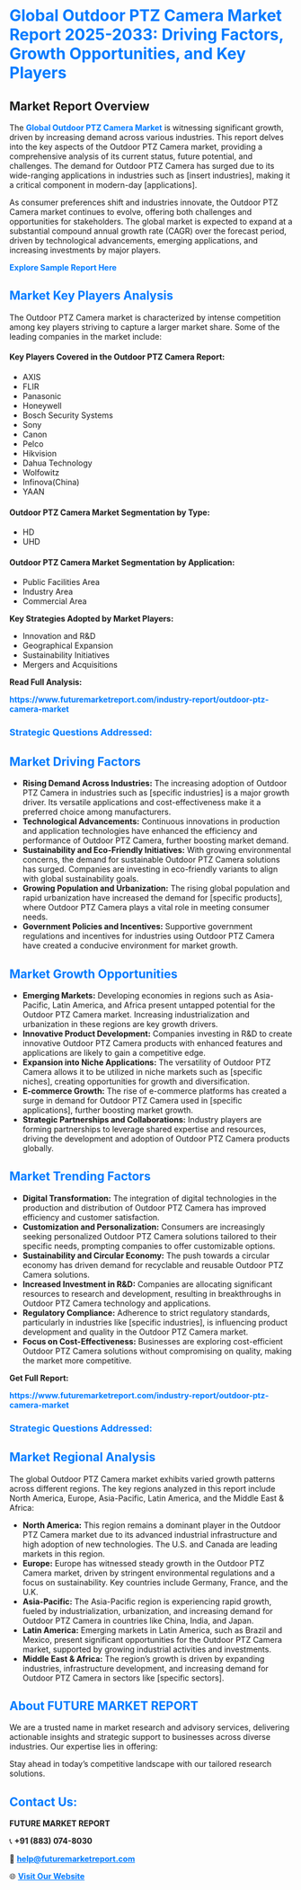 <h1 style="color: #007BFF;">Global Outdoor PTZ Camera Market Report 2025-2033: Driving Factors, Growth Opportunities, and Key Players</h1>

<section id="overview">
<h2>Market Report Overview</h2>
<p>The <a href="https://www.futuremarketreport.com/industry-report/outdoor-ptz-camera-market" style="color: #007BFF; text-decoration: none;"><strong>Global Outdoor PTZ Camera Market</strong></a> is witnessing significant growth, driven by increasing demand across various industries. This report delves into the key aspects of the Outdoor PTZ Camera market, providing a comprehensive analysis of its current status, future potential, and challenges. The demand for Outdoor PTZ Camera has surged due to its wide-ranging applications in industries such as [insert industries], making it a critical component in modern-day [applications].</p>
<p>As consumer preferences shift and industries innovate, the Outdoor PTZ Camera market continues to evolve, offering both challenges and opportunities for stakeholders. The global market is expected to expand at a substantial compound annual growth rate (CAGR) over the forecast period, driven by technological advancements, emerging applications, and increasing investments by major players.</p>
</section>

<section id="overview">
<p><a href="https://www.futuremarketreport.com/request-sample/reportId=40739" style="color: #007BFF; text-decoration: none;"><strong>Explore Sample Report Here</strong></a></p>
</section>

<section id="key-players">
<h2 style="color: #007BFF;">Market Key Players Analysis</h2>
<p>The Outdoor PTZ Camera market is characterized by intense competition among key players striving to capture a larger market share. Some of the leading companies in the market include:</p>
<h4>Key Players Covered in the Outdoor PTZ Camera Report:</h4>
<ul><li>AXIS</li><li>FLIR</li><li>Panasonic</li><li>Honeywell</li><li>Bosch Security Systems</li><li>Sony</li><li>Canon</li><li>Pelco</li><li>Hikvision</li><li>Dahua Technology</li><li>Wolfowitz</li><li>Infinova(China)</li><li>YAAN</li></ul>
<h4>Outdoor PTZ Camera Market Segmentation by Type:</h4>
<ul><li>HD</li><li>UHD</li></ul>

<h4>Outdoor PTZ Camera Market Segmentation by Application:</h4>
<ul><li>Public Facilities Area</li><li>Industry Area</li><li>Commercial Area</li></ul>
<p><strong>Key Strategies Adopted by Market Players:</strong></p>
<ul>
<li>Innovation and R&D</li>
<li>Geographical Expansion</li>
<li>Sustainability Initiatives</li>
<li>Mergers and Acquisitions</li>
</ul>
</section>

<section>
<p><strong>Read Full Analysis: </strong></p><a href="https://www.futuremarketreport.com/industry-report/outdoor-ptz-camera-market" style="color: #007BFF; text-decoration: none;"><strong>https://www.futuremarketreport.com/industry-report/outdoor-ptz-camera-market</strong></a>
<h3 style="color: #007BFF;">Strategic Questions Addressed:</h3>
</section>

<section id="driving-factors">
<h2 style="color: #007BFF;">Market Driving Factors</h2>
<ul>
<li><strong>Rising Demand Across Industries:</strong> The increasing adoption of Outdoor PTZ Camera in industries such as [specific industries] is a major growth driver. Its versatile applications and cost-effectiveness make it a preferred choice among manufacturers.</li>
<li><strong>Technological Advancements:</strong> Continuous innovations in production and application technologies have enhanced the efficiency and performance of Outdoor PTZ Camera, further boosting market demand.</li>
<li><strong>Sustainability and Eco-Friendly Initiatives:</strong> With growing environmental concerns, the demand for sustainable Outdoor PTZ Camera solutions has surged. Companies are investing in eco-friendly variants to align with global sustainability goals.</li>
<li><strong>Growing Population and Urbanization:</strong> The rising global population and rapid urbanization have increased the demand for [specific products], where Outdoor PTZ Camera plays a vital role in meeting consumer needs.</li>
<li><strong>Government Policies and Incentives:</strong> Supportive government regulations and incentives for industries using Outdoor PTZ Camera have created a conducive environment for market growth.</li>
</ul>
</section>

<section id="growth-opportunities">
<h2 style="color: #007BFF;">Market Growth Opportunities</h2>
<ul>
<li><strong>Emerging Markets:</strong> Developing economies in regions such as Asia-Pacific, Latin America, and Africa present untapped potential for the Outdoor PTZ Camera market. Increasing industrialization and urbanization in these regions are key growth drivers.</li>
<li><strong>Innovative Product Development:</strong> Companies investing in R&D to create innovative Outdoor PTZ Camera products with enhanced features and applications are likely to gain a competitive edge.</li>
<li><strong>Expansion into Niche Applications:</strong> The versatility of Outdoor PTZ Camera allows it to be utilized in niche markets such as [specific niches], creating opportunities for growth and diversification.</li>
<li><strong>E-commerce Growth:</strong> The rise of e-commerce platforms has created a surge in demand for Outdoor PTZ Camera used in [specific applications], further boosting market growth.</li>
<li><strong>Strategic Partnerships and Collaborations:</strong> Industry players are forming partnerships to leverage shared expertise and resources, driving the development and adoption of Outdoor PTZ Camera products globally.</li>
</ul>
</section>

<section id="trending-factors">
<h2 style="color: #007BFF;">Market Trending Factors</h2>
<ul>
<li><strong>Digital Transformation:</strong> The integration of digital technologies in the production and distribution of Outdoor PTZ Camera has improved efficiency and customer satisfaction.</li>
<li><strong>Customization and Personalization:</strong> Consumers are increasingly seeking personalized Outdoor PTZ Camera solutions tailored to their specific needs, prompting companies to offer customizable options.</li>
<li><strong>Sustainability and Circular Economy:</strong> The push towards a circular economy has driven demand for recyclable and reusable Outdoor PTZ Camera solutions.</li>
<li><strong>Increased Investment in R&D:</strong> Companies are allocating significant resources to research and development, resulting in breakthroughs in Outdoor PTZ Camera technology and applications.</li>
<li><strong>Regulatory Compliance:</strong> Adherence to strict regulatory standards, particularly in industries like [specific industries], is influencing product development and quality in the Outdoor PTZ Camera market.</li>
<li><strong>Focus on Cost-Effectiveness:</strong> Businesses are exploring cost-efficient Outdoor PTZ Camera solutions without compromising on quality, making the market more competitive.</li>
</ul>
</section>

<section>
<p><strong>Get Full Report: </strong></p><a href="https://www.futuremarketreport.com/industry-report/outdoor-ptz-camera-market" style="color: #007BFF; text-decoration: none;"><strong>https://www.futuremarketreport.com/industry-report/outdoor-ptz-camera-market</strong></a>
<h3 style="color: #007BFF;">Strategic Questions Addressed:</h3>
</section>


<section id="regional-analysis">
<h2 style="color: #007BFF;">Market Regional Analysis</h2>
<p>The global Outdoor PTZ Camera market exhibits varied growth patterns across different regions. The key regions analyzed in this report include North America, Europe, Asia-Pacific, Latin America, and the Middle East & Africa:</p>
<ul>
<li><strong>North America:</strong> This region remains a dominant player in the Outdoor PTZ Camera market due to its advanced industrial infrastructure and high adoption of new technologies. The U.S. and Canada are leading markets in this region.</li>
<li><strong>Europe:</strong> Europe has witnessed steady growth in the Outdoor PTZ Camera market, driven by stringent environmental regulations and a focus on sustainability. Key countries include Germany, France, and the U.K.</li>
<li><strong>Asia-Pacific:</strong> The Asia-Pacific region is experiencing rapid growth, fueled by industrialization, urbanization, and increasing demand for Outdoor PTZ Camera in countries like China, India, and Japan.</li>
<li><strong>Latin America:</strong> Emerging markets in Latin America, such as Brazil and Mexico, present significant opportunities for the Outdoor PTZ Camera market, supported by growing industrial activities and investments.</li>
<li><strong>Middle East & Africa:</strong> The region’s growth is driven by expanding industries, infrastructure development, and increasing demand for Outdoor PTZ Camera in sectors like [specific sectors].</li>
</ul>
</section>

<footer>
<h2 style="color: #007BFF;">About FUTURE MARKET REPORT</h2>
<p>We are a trusted name in market research and advisory services, delivering actionable insights and strategic support to businesses across diverse industries. Our expertise lies in offering:</p>

<p>Stay ahead in today’s competitive landscape with our tailored research solutions.</p>

<h2 style="color: #007BFF;">Contact Us:</h2>
<p><strong>FUTURE MARKET REPORT</strong></p>
<p>📞 <strong>+91 (883) 074-8030</strong></p>
<p>📧 <strong><a href="mailto:help@futuremarketreport.com" style="color: #007BFF;">help@futuremarketreport.com</a></strong></p>
<p>🌐 <strong><a href="https://www.futuremarketreport.com/" style="color: #007BFF;">Visit Our Website</a></strong></p>
</footer>